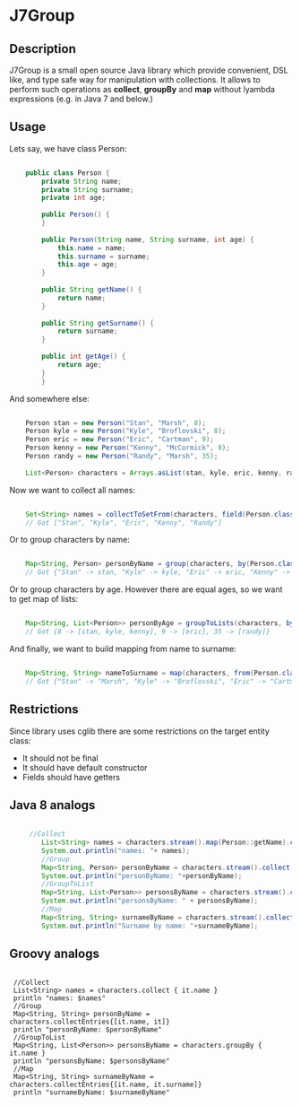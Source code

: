 # J7Group
## Description
J7Group is a small open source Java library which provide convenient, DSL like, and type safe way for manipulation with collections.
 It allows to perform such operations as **collect**, **groupBy** and **map** without lyambda expressions (e.g. in Java 7 and below.)
 
## Usage
Lets say, we have class Person:

```java

    public class Person {
        private String name;
        private String surname;
        private int age;
    
        public Person() {
        }
    
        public Person(String name, String surname, int age) {
            this.name = name;
            this.surname = surname;
            this.age = age;
        }
    
        public String getName() {
            return name;
        }
    
        public String getSurname() {
            return surname;
        }
    
        public int getAge() {
            return age;
        }
        }
```

And somewhere else:

```java

    Person stan = new Person("Stan", "Marsh", 8);
    Person kyle = new Person("Kyle", "Broflovski", 8);
    Person eric = new Person("Eric", "Cartman", 9);
    Person kenny = new Person("Kenny", "McCormick", 8);
    Person randy = new Person("Randy", "Marsh", 35);
    
    List<Person> characters = Arrays.asList(stan, kyle, eric, kenny, randy);
```
 
Now we want to collect all names:
 
```java

    Set<String> names = collectToSetFrom(characters, field(Person.class).getName());
    // Got ["Stan", "Kyle", "Eric", "Kenny", "Randy"]
```

Or to group characters by name:

```java

    Map<String, Person> personByName = group(characters, by(Person.class).getName());
    // Got {"Stan" -> stan, "Kyle" -> kyle, "Eric" -> eric, "Kenny" -> kenny, "Randy" -> randy}
```

Or to group characters by age. However there are equal ages, so we want to get map of lists:

```java

    Map<String, List<Person>> personByAge = groupToLists(characters, by(Person.class).getAge());
    // Got {8 -> [stan, kyle, kenny], 9 -> [eric], 35 -> [randy]}
```

And finally, we want to build mapping from name to surname:

```java

    Map<String, String> nameToSurname = map(characters, from(Person.class).getName(), to(Person.class).getSurname());
    // Got {"Stan" -> "Marsh", "Kyle" -> "Broflovski", "Eric" -> "Cartman", "Kenny" -> "McCormick", "Randy" -> "Marsh"}
```

## Restrictions

Since library uses cglib there are some restrictions on the target entity class:
* It should not be final
* It should have default constructor
* Fields should have getters

## Java 8 analogs

```java
    
     //Collect
        List<String> names = characters.stream().map(Person::getName).collect(Collectors.toList());
        System.out.println("names: "+ names);
        //Group
        Map<String, Person> personByName = characters.stream().collect(Collectors.toMap(Person::getName, Function.<Person>identity()));
        System.out.println("personByName: "+personByName);
        //GroupToList
        Map<String, List<Person>> personsByName = characters.stream().collect(Collectors.groupingBy(Person::getName));
        System.out.println("personsByName: " + personsByName);
        //Map
        Map<String, String> surnameByName = characters.stream().collect(Collectors.toMap(Person::getName, Person::getSurname));
        System.out.println("Surname by name: "+surnameByName);
```

## Groovy analogs

```groovyy
    
 //Collect
 List<String> names = characters.collect { it.name }
 println "names: $names"
 //Group
 Map<String, String> personByName = characters.collectEntries{[it.name, it]}
 println "personByName: $personByName"
 //GroupToList
 Map<String, List<Person>> personsByName = characters.groupBy { it.name }
 println "personsByName: $personsByName"
 //Map
 Map<String, String> surnameByName = characters.collectEntries{[it.name, it.surname]}
 println "surnameByName: $surnameByName"
```
